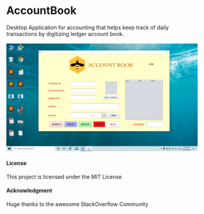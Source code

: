# AccountBook
Desktop Application for accounting that helps  keep track of daily transactions by digitizing ledger account book.\
<br>
<img src="readme_images/main.png"/>









#### License

This project is licensed under the MIT License

#### Acknowledgment

 Huge thanks to the awesome StackOverflow Community

